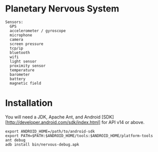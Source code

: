 # Planetary Nervous System

    Sensors:
      GPS
      accelerometer / gyroscope
      microphone
      camera
      screen pressure
      tcp/ip
      bluetooth
      wifi
      light sensor
      proximity sensor
      temperature
      barometer
      battery
      magnetic field

# Installation

You will need a JDK, Apache Ant, and Android [SDK][http://developer.android.com/sdk/index.html] for API v14 or above.

    export ANDROID_HOME=/path/to/android-sdk
    export PATH=$PATH:$ANDROID_HOME/tools:$ANDROID_HOME/platform-tools
    ant debug
    adb install bin/nervous-debug.apk
